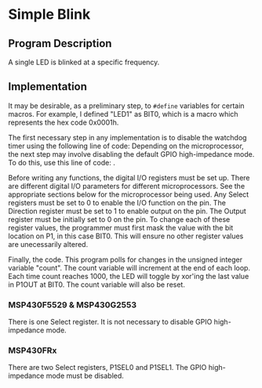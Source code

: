 # Simple Blink

## Program Description

A single LED is blinked at a specific frequency.

## Implementation

It may be desirable, as a preliminary step, to <code>#define</code> variables for certain macros. For example, I defined "LED1" as BIT0, which is a macro which represents the hex code 0x0001h.
 
The first necessary step in any implementation is to disable the watchdog timer using the following line of code: <code></code> Depending on the microprocessor, the next step may involve disabling the default GPIO high-impedance mode. To do this, use this line of code: <code></code>.

Before writing any functions, the digital I/O registers must be set up. There are different digital I/O parameters for different microprocessors. See the appropriate sections below for the microprocessor being used. Any Select registers must be set to 0 to enable the I/O function on the pin. The Direction register must be set to 1 to enable output on the pin. The Output register must be initially set to 0 on the pin. To change each of these register values, the programmer must first mask the value with the bit location on P1, in this case BIT0. This will ensure no other register values are unecessarily altered.

Finally, the code. This program polls for changes in the unsigned integer variable "count". The count variable will increment at the end of each loop. Each time count reaches 1000, the LED will toggle by xor'ing the last value in P1OUT at BIT0. The count variable will also be reset.

### MSP430F5529 & MSP430G2553

There is one Select register. It is not necessary to disable GPIO high-impedance mode. 

### MSP430FRx

There are two Select registers, P1SEL0 and P1SEL1. The GPIO high-impedance mode must be disabled.

 